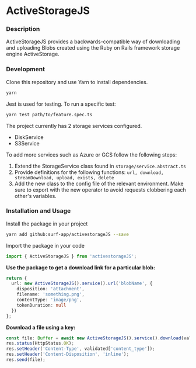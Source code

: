 # ActiveStorageJS

### Description

ActiveStorageJS provides a backwards-compatible way of downloading and uploading Blobs created using the Ruby on Rails framework storage engine ActiveStorage.

### Development

Clone this repository and use Yarn to install dependencies.

```bash
yarn
```

Jest is used for testing. To run a specific test:

```bash
yarn test path/to/feature.spec.ts
```

The project currently has 2 storage services configured.

- DiskService
- S3Service

To add more services such as Azure or GCS follow the following steps:

1. Extend the StorageService class found in `storage/service.abstract.ts`
2. Provide definitions for the following functions: `url, download, streamDownload, upload, exists, delete`
3. Add the new class to the config file of the relevant environment. Make sure to export with the new operator to avoid requests clobbering each other's variables.

### Installation and Usage

Install the package in your project

```bash
yarn add github:surf-app/activestorageJS --save
```

Import the package in your code

```ts
import { ActiveStorageJS } from 'activestorageJS';
```

**Use the package to get a download link for a particular blob:**

```ts
return {
  url: new ActiveStorageJS().service().url('blobName', {
    disposition: 'attachment',
    filename: 'something.png',
    contentType: 'image/png',
    tokenDuration: null
  })
};
```

**Download a file using a key:**

```ts
const file: Buffer = await new ActiveStorageJS().service().download(validated['key']);
res.status(HttpStatus.OK);
res.setHeader('Content-Type', validated['content_type']);
res.setHeader('Content-Disposition', 'inline');
res.send(file);
```
